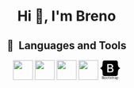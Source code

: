 <h1 align="center">Hi 👋, I'm Breno</h1>


<h2 align="center">🧰 &nbsp;Languages and Tools</h2>
<p align="center">
    <a>
      <img src="https://cdn.jsdelivr.net/gh/devicons/devicon/icons/java/java-original.svg" width="40" height="40" />      
    </a>
     <a>
      <img src="https://cdn.jsdelivr.net/gh/devicons/devicon/icons/javascript/javascript-original.svg" width="40" height="40" />          
    </a>
     <a>
        <img src="https://cdn.jsdelivr.net/gh/devicons/devicon/icons/html5/html5-original.svg" width="40" height="40"/> 
    </a>
     <a>
      <img src="https://cdn.jsdelivr.net/gh/devicons/devicon/icons/css3/css3-original.svg" width="40" height="40"/>               
    </a>
   <a>
     <img src="https://raw.githubusercontent.com/devicons/devicon/master/icons/bootstrap/bootstrap-plain-wordmark.svg" alt="bootstrap" width="40" height="40"/>
   </a>
</p>
